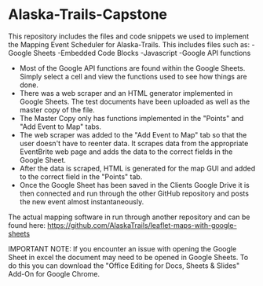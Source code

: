 # Alaska-Trails-Capstone
This repository includes the files and code snippets we used to implement the Mapping Event Scheduler for Alaska-Trails. 
This includes files such as: 
  -Google Sheets
  -Embedded Code Blocks
  -Javascript
  -Google API functions
* Most of the Google API functions are found within the Google Sheets. Simply select a cell and view the functions used to see how things are done.
* There was a web scraper and an HTML generator implemented in Google Sheets. The test documents have been uploaded as well as the master copy of the file.
* The Master Copy only has functions implemented in the "Points" and "Add Event to Map" tabs.
* The web scraper was added to the "Add Event to Map" tab so that the user doesn't have to reenter data. It scrapes data from the appropriate EventBrite web page and adds the data to the correct fields in the Google Sheet.
* After the data is scraped, HTML is generated for the map GUI and added to the correct field in the "Points" tab.
* Once the Google Sheet has been saved in the Clients Google Drive it is then connected and run through the other GitHub repository and posts the new event almost instantaneously. 

The actual mapping software in run through another repository and can be found here:
https://github.com/AlaskaTrails/leaflet-maps-with-google-sheets

IMPORTANT NOTE: If you encounter an issue with opening the Google Sheet in excel the document may need to be opened in Google Sheets. 
To do this you can download the "Office Editing for Docs, Sheets & Slides" Add-On for Google Chrome.
